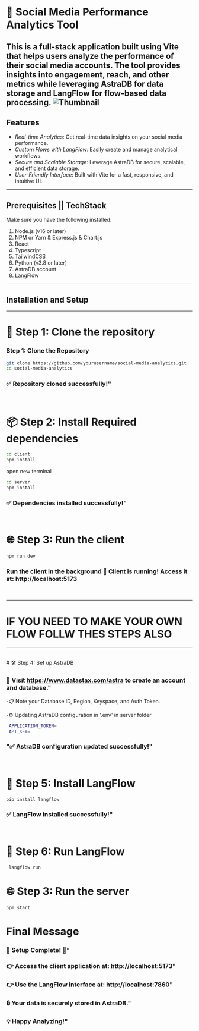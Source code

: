 # 🚀 Social Media Performance Analytics Tool  

This is a full-stack application built using Vite that helps users analyze the performance of their social media accounts. The tool provides insights into engagement, reach, and other metrics while leveraging AstraDB for data storage and LangFlow for flow-based data processing.
![Thumbnail](cloient/public/Thumbnail.png)
---

## Features  
- *Real-time Analytics*: Get real-time data insights on your social media performance.  
- *Custom Flows with LangFlow*: Easily create and manage analytical workflows.  
- *Secure and Scalable Storage*: Leverage AstraDB for secure, scalable, and efficient data storage.  
- *User-Friendly Interface*: Built with Vite for a fast, responsive, and intuitive UI.  

---

## Prerequisites || TechStack 
Make sure you have the following installed:  
1. Node.js (v16 or later)  
2. NPM or Yarn & Express.js & Chart.js
3. React 
4. Typescript
5. TailwindCSS
6. Python (v3.8 or later)  
7. AstraDB account  
8. LangFlow  

---

## Installation and Setup  


---

# 📂 Step 1: Clone the repository

### Step 1: Clone the Repository  
```bash  
git clone https://github.com/yourusername/social-media-analytics.git  
cd social-media-analytics
```
### ✅ Repository cloned successfully!"
<br/>

# 📦 Step 2: Install Required dependencies
```bash 
cd client 
npm install
```
open new terminal
```bash 
cd server
npm install
```
### ✅ Dependencies installed successfully!"
<br/>

# 🌐 Step 3: Run the client
```bash 
npm run dev 
``` 
### Run the client in the background 🌟 Client is running! Access it at: http://localhost:5173
<br/>

---

# IF YOU NEED TO MAKE YOUR OWN FLOW FOLLW THES STEPS ALSO

---

<BR/>
# 🛠 Step 4: Set up AstraDB

### 🔗 Visit https://www.datastax.com/astra to create an account and database."
-📋 Note your Database ID, Region, Keyspace, and Auth Token.

-⚙ Updating AstraDB configuration in '.env' in server folder

```bash
 APPLICATION_TOKEN=
 API_KEY=
```

### "✅ AstraDB configuration updated successfully!"
<br />

# 🧠 Step 5: Install LangFlow
```bash
pip install langflow
```

### ✅ LangFlow installed successfully!"
<br />

# 🔄 Step 6: Run LangFlow
```bash
 langflow run
```

# 🌐 Step 3: Run the server
```bash 
npm start 
``` 


# Final Message
### 🎉 Setup Complete! 🎉"
### 👉 Access the client application at: http://localhost:5173"
### 👉 Use the LangFlow interface at: http://localhost:7860"
### 🔒 Your data is securely stored in AstraDB."
### 💡 Happy Analyzing!"
 
